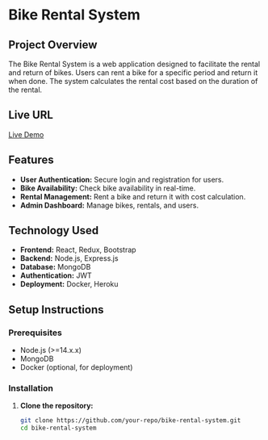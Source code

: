 # Bike Rental System

## Project Overview

The Bike Rental System is a web application designed to facilitate the rental and return of bikes. Users can rent a bike for a specific period and return it when done. The system calculates the rental cost based on the duration of the rental.

## Live URL

[Live Demo](http://your-live-url.com)

## Features

- **User Authentication:** Secure login and registration for users.
- **Bike Availability:** Check bike availability in real-time.
- **Rental Management:** Rent a bike and return it with cost calculation.
- **Admin Dashboard:** Manage bikes, rentals, and users.

## Technology Used

- **Frontend:** React, Redux, Bootstrap
- **Backend:** Node.js, Express.js
- **Database:** MongoDB
- **Authentication:** JWT
- **Deployment:** Docker, Heroku

## Setup Instructions

### Prerequisites

- Node.js (>=14.x.x)
- MongoDB
- Docker (optional, for deployment)

### Installation

1. **Clone the repository:**

   ```bash
   git clone https://github.com/your-repo/bike-rental-system.git
   cd bike-rental-system
   ```
